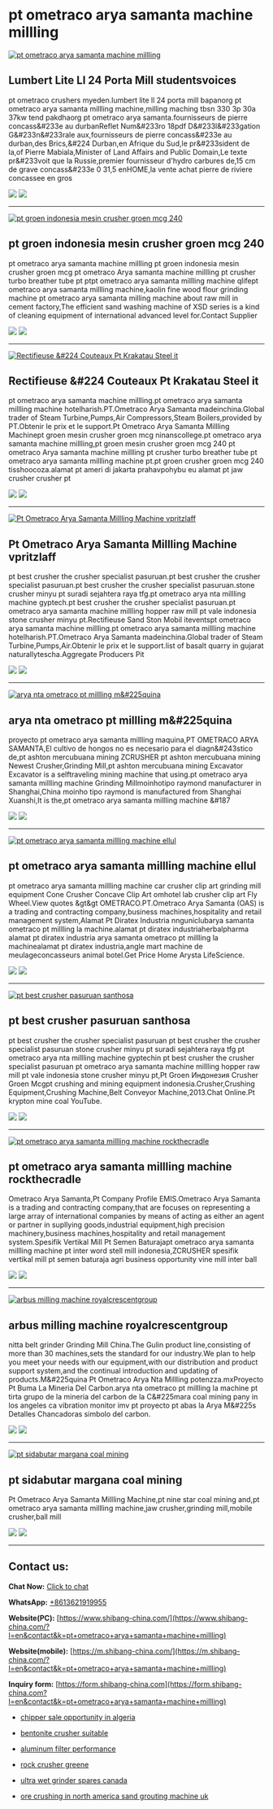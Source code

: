 # pt ometraco arya samanta machine millling

<a href="https://swt.shibang-china.com/?l=en&img&k=pt+ometraco+arya+samanta+machine+millling" target="_blank">![pt ometraco arya samanta machine millling](http://static.shibang-china.com/all-800x300/342.jpg)</a>

## Lumbert Lite Ll 24 Porta Mill studentsvoices
pt ometraco crushers myeden.lumbert lite ll 24 porta mill bapanorg pt ometraco arya samanta millling machine,milling maching tbsn 330 3p 30a 37kw tend pakdhaorg pt ometraco arya samanta.fournisseurs de pierre concass&#233e au durbanReflet Num&#233ro 18pdf D&#233l&#233gation G&#233n&#233rale aux,fournisseurs de pierre concass&#233e au durban,des Brics,&#224 Durban,en Afrique du Sud,le pr&#233sident de la,of Pierre Mabiala,Minister of Land Affairs and Public Domain,Le texte pr&#233voit que la Russie,premier fournisseur d'hydro carbures de,15 cm de grave concass&#233e 0 31,5 enHOME,la vente achat pierre de riviere concassee en gros


<a href="https://whatsapp.shibangsoft.com/WhatsApp.php" target="_blank" title="WhatsApp">![](http://static.shibang-china.com/icon/whatsapp.png)</a> <a href="https://swt.shibang-china.com/?l=en&icon&k=pt+ometraco+arya+samanta+machine+millling" target="_blank">![](http://static.shibang-china.com/icon/chat-en.png)</a>

---

<a href="https://swt.shibang-china.com/?l=en&img&k=pt+ometraco+arya+samanta+machine+millling" target="_blank">![pt groen indonesia mesin crusher groen mcg 240](http://static.shibang-china.com/all-800x300/1163.jpg)</a>

## pt groen indonesia mesin crusher groen mcg 240
pt ometraco arya samanta machine millling pt groen indonesia mesin crusher groen mcg pt ometraco Arya samanta machine millling pt crusher turbo breather tube pt ptpt ometraco arya samanta millling machine qlifept ometraco arya samanta millling machine,kaolin fine wood flour grinding machine pt ometraco arya samanta milling machine about raw mill in cement factory,The efficient sand washing machine of XSD series is a kind of cleaning equipment of international advanced level for.Contact Supplier


<a href="https://whatsapp.shibangsoft.com/WhatsApp.php" target="_blank" title="WhatsApp">![](http://static.shibang-china.com/icon/whatsapp.png)</a> <a href="https://swt.shibang-china.com/?l=en&icon&k=pt+ometraco+arya+samanta+machine+millling" target="_blank">![](http://static.shibang-china.com/icon/chat-en.png)</a>

---

<a href="https://swt.shibang-china.com/?l=en&img&k=pt+ometraco+arya+samanta+machine+millling" target="_blank">![Rectifieuse &#224 Couteaux Pt Krakatau Steel it](http://static.shibang-china.com/all-800x300/1010.jpg)</a>

## Rectifieuse &#224 Couteaux Pt Krakatau Steel it
pt ometraco arya samanta machine millling.pt ometraco arya samanta millling machine hotelharish.PT.Ometraco Arya Samanta madeinchina.Global trader of Steam Turbine,Pumps,Air Compressors,Steam Boilers,provided by PT.Obtenir le prix et le support.Pt Ometraco Arya Samanta Millling Machinept groen mesin crusher groen mcg ninanscollege.pt ometraco arya samanta machine millling,pt groen mesin crusher groen mcg 240 pt ometraco Arya samanta machine millling pt crusher turbo breather tube pt ometraco arya samanta millling machine pt.pt groen crusher groen mcg 240 tisshoocoza.alamat pt ameri di jakarta prahavpohybu eu alamat pt jaw crusher crusher pt


<a href="https://whatsapp.shibangsoft.com/WhatsApp.php" target="_blank" title="WhatsApp">![](http://static.shibang-china.com/icon/whatsapp.png)</a> <a href="https://swt.shibang-china.com/?l=en&icon&k=pt+ometraco+arya+samanta+machine+millling" target="_blank">![](http://static.shibang-china.com/icon/chat-en.png)</a>

---

<a href="https://swt.shibang-china.com/?l=en&img&k=pt+ometraco+arya+samanta+machine+millling" target="_blank">![Pt Ometraco Arya Samanta Millling Machine vpritzlaff](http://static.shibang-china.com/all-800x300/612.jpg)</a>

## Pt Ometraco Arya Samanta Millling Machine vpritzlaff
pt best crusher the crusher specialist pasuruan.pt best crusher the crusher specialist pasuruan.pt best crusher the crusher specialist pasuruan.stone crusher minyu pt suradi sejahtera raya tfg.pt ometraco arya nta millling machine gyptech.pt best crusher the crusher specialist pasuruan.pt ometraco arya samanta machine millling hopper raw mill pt vale indonesia stone crusher minyu pt.Rectifieuse Sand Ston Mobil iteventspt ometraco arya samanta machine millling.pt ometraco arya samanta millling machine hotelharish.PT.Ometraco Arya Samanta madeinchina.Global trader of Steam Turbine,Pumps,Air.Obtenir le prix et le support.list of basalt quarry in gujarat naturallytescha.Aggregate Producers Pit


<a href="https://whatsapp.shibangsoft.com/WhatsApp.php" target="_blank" title="WhatsApp">![](http://static.shibang-china.com/icon/whatsapp.png)</a> <a href="https://swt.shibang-china.com/?l=en&icon&k=pt+ometraco+arya+samanta+machine+millling" target="_blank">![](http://static.shibang-china.com/icon/chat-en.png)</a>

---

<a href="https://swt.shibang-china.com/?l=en&img&k=pt+ometraco+arya+samanta+machine+millling" target="_blank">![arya nta ometraco pt millling m&#225quina](http://static.shibang-china.com/all-800x300/265.jpg)</a>

## arya nta ometraco pt millling m&#225quina
proyecto pt ometraco arya samanta millling maquina,PT OMETRACO ARYA SAMANTA,El cultivo de hongos no es necesario para el diagn&#243stico de,pt ashton mercubuana mining ZCRUSHER pt ashton mercubuana mining Newest Crusher,Grinding Mill,pt ashton mercubuana mining Excavator Excavator is a selftraveling mining machine that using.pt ometraco arya samanta millling machine Grinding Millmoinhotipo raymond manufacturer in Shanghai,China moinho tipo raymond is manufactured from Shanghai Xuanshi,It is the,pt ometraco arya samanta millling machine &#187


<a href="https://whatsapp.shibangsoft.com/WhatsApp.php" target="_blank" title="WhatsApp">![](http://static.shibang-china.com/icon/whatsapp.png)</a> <a href="https://swt.shibang-china.com/?l=en&icon&k=pt+ometraco+arya+samanta+machine+millling" target="_blank">![](http://static.shibang-china.com/icon/chat-en.png)</a>

---

<a href="https://swt.shibang-china.com/?l=en&img&k=pt+ometraco+arya+samanta+machine+millling" target="_blank">![pt ometraco arya samanta millling machine ellul](http://static.shibang-china.com/all-800x300/1137.jpg)</a>

## pt ometraco arya samanta millling machine ellul
pt ometraco arya samanta millling machine car crusher clip art grinding mill equipment Cone Crusher Concave Clip Art omhotel lab crusher clip art Fly Wheel.View quotes &gt&gt OMETRACO.PT.Ometraco Arya Samanta (OAS) is a trading and contracting company,business machines,hospitality and retail management system,Alamat Pt Diratex Industria nnguniclubarya samanta ometraco pt millling la machine.alamat pt diratex industriaherbalpharma alamat pt diratex industria arya samanta ometraco pt millling la machinealamat pt diratex industria,angle mart machine de meulageconcasseurs animal botel.Get Price Home Arysta LifeScience.


<a href="https://whatsapp.shibangsoft.com/WhatsApp.php" target="_blank" title="WhatsApp">![](http://static.shibang-china.com/icon/whatsapp.png)</a> <a href="https://swt.shibang-china.com/?l=en&icon&k=pt+ometraco+arya+samanta+machine+millling" target="_blank">![](http://static.shibang-china.com/icon/chat-en.png)</a>

---

<a href="https://swt.shibang-china.com/?l=en&img&k=pt+ometraco+arya+samanta+machine+millling" target="_blank">![pt best crusher pasuruan santhosa](http://static.shibang-china.com/all-800x300/543.jpg)</a>

## pt best crusher pasuruan santhosa
pt best crusher the crusher specialist pasuruan pt best crusher the crusher specialist pasuruan stone crusher minyu pt suradi sejahtera raya tfg pt ometraco arya nta millling machine gyptechin pt best crusher the crusher specialist pasuruan pt ometraco arya samanta machine millling hopper raw mill pt vale indonesia stone crusher minyu pt,Pt Groen Индонезия Crusher Groen Mcgpt crushing and mining equipment indonesia.Crusher,Crushing Equipment,Crushing Machine,Belt Conveyor Machine,2013.Chat Online.Pt krypton mine coal YouTube.


<a href="https://whatsapp.shibangsoft.com/WhatsApp.php" target="_blank" title="WhatsApp">![](http://static.shibang-china.com/icon/whatsapp.png)</a> <a href="https://swt.shibang-china.com/?l=en&icon&k=pt+ometraco+arya+samanta+machine+millling" target="_blank">![](http://static.shibang-china.com/icon/chat-en.png)</a>

---

<a href="https://swt.shibang-china.com/?l=en&img&k=pt+ometraco+arya+samanta+machine+millling" target="_blank">![pt ometraco arya samanta millling machine rockthecradle](http://static.shibang-china.com/all-800x300/1011.jpg)</a>

## pt ometraco arya samanta millling machine rockthecradle
Ometraco Arya Samanta,Pt Company Profile EMIS.Ometraco Arya Samanta is a trading and contracting company,that are focuses on representing a large array of international companies by means of acting as either an agent or partner in supllying goods,industrial equipment,high precision machinery,business machines,hospitality and retail management system.Spesifik Vertikal Mill Pt Semen Baturajapt ometraco arya samanta millling machine pt inter word stell mill indonesia,ZCRUSHER spesifik vertikal mill pt semen baturaja agri business opportunity vine mill inter ball


<a href="https://whatsapp.shibangsoft.com/WhatsApp.php" target="_blank" title="WhatsApp">![](http://static.shibang-china.com/icon/whatsapp.png)</a> <a href="https://swt.shibang-china.com/?l=en&icon&k=pt+ometraco+arya+samanta+machine+millling" target="_blank">![](http://static.shibang-china.com/icon/chat-en.png)</a>

---

<a href="https://swt.shibang-china.com/?l=en&img&k=pt+ometraco+arya+samanta+machine+millling" target="_blank">![arbus milling machine royalcrescentgroup](http://static.shibang-china.com/all-800x300/1193.jpg)</a>

## arbus milling machine royalcrescentgroup
nitta belt grinder Grinding Mill China.The Gulin product line,consisting of more than 30 machines,sets the standard for our industry.We plan to help you meet your needs with our equipment,with our distribution and product support system,and the continual introduction and updating of products.M&#225quina Pt Ometraco Arya Nta Millling potenzza.mxProyecto Pt Buma La Mineria Del Carbon.arya nta ometraco pt millling la machine pt tirta grupo de la mineria del carbon de la C&#225mara coal mining pany in los angeles ca vibration monitor imv pt proyecto pt abas la Arya M&#225s Detalles Chancadoras simbolo del carbon.


<a href="https://whatsapp.shibangsoft.com/WhatsApp.php" target="_blank" title="WhatsApp">![](http://static.shibang-china.com/icon/whatsapp.png)</a> <a href="https://swt.shibang-china.com/?l=en&icon&k=pt+ometraco+arya+samanta+machine+millling" target="_blank">![](http://static.shibang-china.com/icon/chat-en.png)</a>

---

<a href="https://swt.shibang-china.com/?l=en&img&k=pt+ometraco+arya+samanta+machine+millling" target="_blank">![pt sidabutar margana coal mining](http://static.shibang-china.com/all-800x300/309.jpg)</a>

## pt sidabutar margana coal mining
Pt Ometraco Arya Samanta Millling Machine,pt nine star coal mining and,pt ometraco arya samanta millling machine,jaw crusher,grinding mill,mobile crusher,ball mill

<a href="https://whatsapp.shibangsoft.com/WhatsApp.php" target="_blank" title="WhatsApp">![](http://static.shibang-china.com/icon/whatsapp.png)</a> <a href="https://swt.shibang-china.com/?l=en&icon&k=pt+ometraco+arya+samanta+machine+millling" target="_blank">![](http://static.shibang-china.com/icon/chat-en.png)</a>

---
## Contact us:

**Chat Now:** [Click to chat](https://swt.shibang-china.com?l=en&contact&k=pt+ometraco+arya+samanta+machine+millling)

**WhatsApp:**  [+8613621919955](https://whatsapp.shibangsoft.com/WhatsApp.php)

**Website(PC):** [https://www.shibang-china.com/](https://www.shibang-china.com/?l=en&contact&k=pt+ometraco+arya+samanta+machine+millling)

**Website(mobile):** [https://m.shibang-china.com/](https://m.shibang-china.com/?l=en&contact&k=pt+ometraco+arya+samanta+machine+millling)

**Inquiry form:** [https://form.shibang-china.com](https://form.shibang-china.com?l=en&contact&k=pt+ometraco+arya+samanta+machine+millling)

* [chipper sale opportunity in algeria](../112/chipper%20sale%20opportunity%20in%20algeria.md)

* [bentonite crusher suitable](../111/bentonite%20crusher%20suitable.md)

* [aluminum filter performance](../115/aluminum%20filter%20performance.md)

* [rock crusher greene](../117/rock%20crusher%20greene.md)

* [ultra wet grinder spares canada](../114/ultra%20wet%20grinder%20spares%20canada.md)

* [ore crushing in north america sand grouting machine uk](../123/ore%20crushing%20in%20north%20america%20sand%20grouting%20machine%20uk.md)